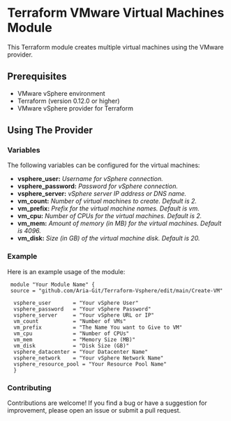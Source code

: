 # Terraform VMware Virtual Machines Module
 This Terraform module creates multiple virtual machines using the VMware provider.

## Prerequisites
 * VMware vSphere environment
 * Terraform (version 0.12.0 or higher)
 * VMware vSphere provider for Terraform
 
## Using The Provider
 ### Variables
 
 The following variables can be configured for the virtual machines:

 *  **vsphere_user:‍** *Username for vSphere connection.*
 *  **vsphere_password:** *Password for vSphere connection.*
 *  **vsphere_server:** *vSphere server IP address or DNS name.*
 *  **vm_count:** *Number of virtual machines to create. Default is 2.*
 *  **vm_prefix:** *Prefix for the virtual machine names. Default is vm.*
 *  **vm_cpu:** *Number of CPUs for the virtual machines. Default is 2.*
 *  **vm_mem:** *Amount of memory (in MB) for the virtual machines. Default is 4096.*
 *  **vm_disk:** *Size (in GB) of the virtual machine disk. Default is 20.*

### Example
Here is an example usage of the module:

```HCL
 module "Your Module Name" {
 source = "github.com/Aria-Git/Terraform-Vsphere/edit/main/Create-VM"

  vsphere_user       = "Your vSphere User"
  vsphere_password   = "Your vSphere Password"
  vsphere_server     = "Your vSphere URL or IP"
  vm_count           = "Number of VMs"
  vm_prefix          = "The Name You want to Give to VM"
  vm_cpu             = "Number of CPUs"
  vm_mem             = "Memory Size (MB)"
  vm_disk            = "Disk Size (GB)"
  vsphere_datacenter = "Your Datacenter Name"
  vsphere_network    = "Your vSphere Network Name"
  vsphere_resource_pool = "Your Resource Pool Name"
  }
  ```
### Contributing
Contributions are welcome! If you find a bug or have a suggestion for improvement, please open an issue or submit a pull request.
